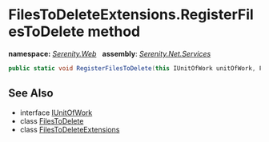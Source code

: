 # FilesToDeleteExtensions.RegisterFilesToDelete method
**namespace:** *[Serenity.Web](../../README.md#serenity.web-namespace)*   **assembly**: *[Serenity.Net.Services](../../README.md)*

```csharp
public static void RegisterFilesToDelete(this IUnitOfWork unitOfWork, FilesToDelete filesToDelete)
```

## See Also

* interface [IUnitOfWork](../Serenity.Net.Data/../../Serenity.Data/IUnitOfWork.md)
* class [FilesToDelete](../FilesToDelete.md)
* class [FilesToDeleteExtensions](../FilesToDeleteExtensions.md)
